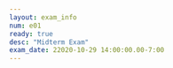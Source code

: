 ```yaml
---
layout: exam_info
num: e01
ready: true
desc: "Midterm Exam"
exam_date: 22020-10-29 14:00:00.00-7:00
---
```


